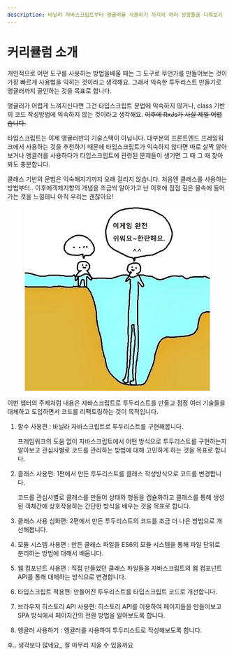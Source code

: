 ```yaml
---
description: 바닐라 자바스크립트부터 앵귤러를 사용하기 까지의 여러 상황들을 다뤄보기
---
```


# 커리큘럼 소개

개인적으로 어떤 도구를  사용하는 방법을배울 때는 그 도구로 무언가를 만들어보는 것이 가장 빠르게 사용법을 익히는 것이라고 생각해요.  그래서 익숙한 투두리스트 만들기로 앵귤러까지 골인하는 것을 목표로 합니다.

앵귤러가 어렵게 느껴지신다면 그건 타입스크립트 문법에 익숙하지 않거나, class 기반의 코드 작성방법에 익숙하지 않는 것이라고 생각해요. ~~이후에  RxJs가 사실 제일 어렵습니다.~~

타입스크립트는 이제 앵귤러만의 기술스택이 아닙니다. 대부분의 프론트엔드 프레임워크에서 사용하는 것을 추천하기 때문에 타입스크립트가 익숙하지 않다면 따로 살짝 알아보거나 앵귤러를 사용하다가 타입스크립트에 관련된 문제들이 생기면 그 때 그 때 찾아봐도 충분합니다.

클래스 기반의 문법은 익숙해지기까지 오래 걸리지 않습니다. 처음엔 클래스를 사용하는 방법부터.. 이후에객체지향의 개념을 조금씩 알아가고 난 이후에 점점 깊은 물속에 들어가는 것을 느낄테니 아직 우리는 괜찮아요!

<figure><img src="../.gitbook/assets/1695345463503.jpeg" alt=""><figcaption></figcaption></figure>

이번 챕터의 주제처럼 내용은 자바스크립트로 투두리스트를 만들고 점점 여러 기술들을 대체하고 도입하면서 코드를 리팩토링하는 것이 목적입니다.

1.  함수 사용편 : 바닐라 자바스크립트로 투두리스트를 구현해봅니다.&#x20;

    프레임워크의 도움 없이 자바스크립트에서 어떤 방식으로 투두리스트를 구현하는지 알아보고 관심사별로 코드를 관리하는 방법에 대해 고민하게 하는 것을 목표로 합니다.
2.  클래스 사용편: 1편에서 만든 투두리스트를 클래스 작성방식으로 코드를 변경합니다.

    코드를 관심사별로 클래스를 만들어 상태와 행동을 캡슐화하고 클래스를 통해 생성된 객체간에 상호작용하는 간단한 방식을 배우는 것을 목표로 합니다.
3. 클래스 사용 심화편: 2편에서 만든 투두리스트의 코드를 조금 더 나은 방법으로 개선해봅니다.
4. 모듈 시스템 사용편 : 만든 클래스 파일을 ES6의 모듈 시스템을 통해 파일 단위로 분리하는 방법에 대해서 배웁니다.
5. 웹 컴포넌트 사용편 : 직접 만들었던 클래스 파일들을 자바스크립트의 웹 컴포넌트 API를 통해 대체하는 방식으로 변경합니다.
6. 타입스크립트 적용편: 만들어진 투두리스트를 타입스크립트 코드로 개선합니다.
7. 브라우저 히스토리 API 사용편: 히스토리 API를 이용하여 페이지들을 만들어보고 SPA 방식에서 페이지간의 전환 방법을 알아보도록 합니다.
8. 앵귤러 사용하기 : 앵귤러를 사용하여 투두리스트로 작성해보도록 합니다.

후.. 생각보다  많네요,,   잘 마무리 지을 수 있을까요&#x20;
